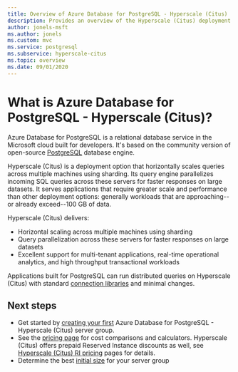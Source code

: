 ```yaml
---
title: Overview of Azure Database for PostgreSQL - Hyperscale (Citus)
description: Provides an overview of the Hyperscale (Citus) deployment option
author: jonels-msft
ms.author: jonels
ms.custom: mvc
ms.service: postgresql
ms.subservice: hyperscale-citus
ms.topic: overview
ms.date: 09/01/2020
---
```


# What is Azure Database for PostgreSQL - Hyperscale (Citus)?

Azure Database for PostgreSQL is a relational database service in the Microsoft
cloud built for developers. It's based on the community version of open-source
[PostgreSQL](https://www.postgresql.org/) database engine.

Hyperscale (Citus) is a deployment option that horizontally scales queries
across multiple machines using sharding. Its query engine parallelizes incoming
SQL queries across these servers for faster responses on large datasets. It
serves applications that require greater scale and performance than other
deployment options: generally workloads that are approaching--or already
exceed--100 GB of data.

Hyperscale (Citus) delivers:

- Horizontal scaling across multiple machines using sharding
- Query parallelization across these servers for faster responses on large
  datasets
- Excellent support for multi-tenant applications, real-time operational
  analytics, and high throughput transactional workloads

Applications built for PostgreSQL can run distributed queries on Hyperscale
(Citus) with standard [connection
libraries](./concepts-connection-libraries.md) and minimal changes.

## Next steps

- Get started by [creating your
  first](./quickstart-create-hyperscale-portal.md) Azure Database for
PostgreSQL - Hyperscale (Citus) server group.
- See the [pricing
  page](https://azure.microsoft.com/pricing/details/postgresql/) for cost
comparisons and calculators. Hyperscale (Citus) offers prepaid Reserved
Instance discounts as well, see [Hyperscale (Citus) RI
pricing](concepts-hyperscale-reserved-pricing.md) pages for details.
- Determine the best [initial
  size](howto-hyperscale-scale-initial.md) for your server group
